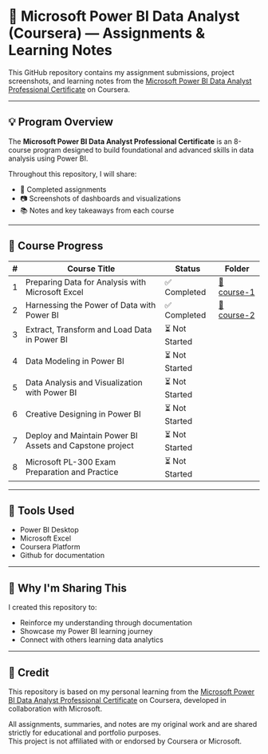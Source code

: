 # 🚀 Microsoft Power BI Data Analyst (Coursera) — Assignments & Learning Notes

This GitHub repository contains my assignment submissions, project screenshots, and learning notes from the [Microsoft Power BI Data Analyst Professional Certificate](https://www.coursera.org/professional-certificates/microsoft-power-bi-data-analyst) on Coursera.

---

## 💡 Program Overview

The **Microsoft Power BI Data Analyst Professional Certificate** is an 8-course program designed to build foundational and advanced skills in data analysis using Power BI.

Throughout this repository, I will share:
- 📝 Completed assignments
- 📷 Screenshots of dashboards and visualizations
- 📚 Notes and key takeaways from each course

---

## 💬 Course Progress

| # | Course Title | Status | Folder |
|---|--------------|--------|--------|
| 1 | Preparing Data for Analysis with Microsoft Excel | ✅ Completed |[📁 course-1](./Preparing%20Data%20for%20Analysis%20with%20Microsoft%20Excel)   |
| 2 | Harnessing the Power of Data with Power BI |  ✅ Completed |[📁 course-2](./Harnessing%20the%20Power%20of%20Data%20with%20Power%20BI)  |
| 3 | Extract, Transform and Load Data in Power BI | ⏳ Not Started |  |
| 4 | Data Modeling in Power BI | ⏳ Not Started |  |
| 5 | Data Analysis and Visualization with Power BI | ⏳ Not Started |  |
| 6 | Creative Designing in Power BI| ⏳ Not Started |  |
| 7 | Deploy and Maintain Power BI Assets and Capstone project| ⏳ Not Started |  |
| 8 | Microsoft PL-300 Exam Preparation and Practice | ⏳ Not Started |  |

---

## 🔧 Tools Used

- Power BI Desktop  
- Microsoft Excel  
- Coursera Platform  
- Github for documentation

---

## 🤝 Why I'm Sharing This

I created this repository to:
- Reinforce my understanding through documentation
- Showcase my Power BI learning journey
- Connect with others learning data analytics

---

## 📍 Credit

This repository is based on my personal learning from the [Microsoft Power BI Data Analyst Professional Certificate](https://www.coursera.org/professional-certificates/microsoft-power-bi-data-analyst) on Coursera, developed in collaboration with Microsoft.

All assignments, summaries, and notes are my original work and are shared strictly for educational and portfolio purposes.  
This project is not affiliated with or endorsed by Coursera or Microsoft.

